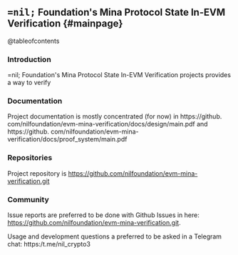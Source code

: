 ## <span style='font-family: monospace'>=nil;</span> Foundation's Mina Protocol State In-EVM Verification {#mainpage}

@tableofcontents

### Introduction

=nil; Foundation's Mina Protocol State In-EVM Verification projects provides a way to verify

### Documentation

Project documentation is mostly concentrated (for now) in https://github.
com/nilfoundation/evm-mina-verification/docs/design/main.pdf and https://github.
com/nilfoundation/evm-mina-verification/docs/proof_system/main.pdf

### Repositories 

Project repository is https://github.com/nilfoundation/evm-mina-verification.git

### Community

Issue reports are preferred to be done with Github Issues in here:
https://github.com/nilfoundation/evm-mina-verification.git.

Usage and development questions a preferred to be asked in a Telegram chat: https:/t.me/nil_crypto3